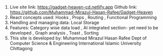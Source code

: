 1. Live site link: https://gadget-heaven-cd.netlify.app
   Github link:  https://github.com/Muhammad-Mirazul-Hasan-Rafee/Gadget-Heaven
2. React concepts used: Hooks , Props , Routing , Functional Programming
3. Handling and managing data: Local Storage 
4. Features: Category wise data load , AI integrated section- yet need to be developed , Graph analysis , Toast , Sorting
5. This site is developed by:
    Muhammad Mirazul Hasan Rafee
    Dept of Computer Science & Engineering
    International Islamic University Chittagong
